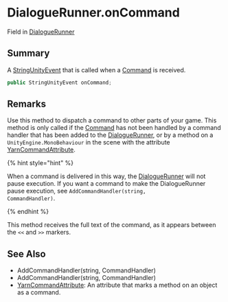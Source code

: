 # DialogueRunner.onCommand

Field in [DialogueRunner](/api/csharp/yarn.unity.dialoguerunner.md)

## Summary


A  <a href="yarn.unity.dialoguerunner.stringunityevent.md">StringUnityEvent</a>  that is called when a  <a href="yarn.command.md">Command</a>  is received.


```csharp
public StringUnityEvent onCommand;
```

## Remarks

<p>
Use this method to dispatch a command to other parts of your game.
This method is only called if the <a href="yarn.command.md">Command</a> has not been
handled by a command handler that has been added to the <a href="yarn.unity.dialoguerunner.md">DialogueRunner</a>, or by a method on a <code>UnityEngine.MonoBehaviour</code> in the scene with the attribute <a href="yarn.unity.yarncommandattribute.md">YarnCommandAttribute</a>.
</p> <p>
{% hint style="hint" %}

When a command is delivered in this way, the <a href="yarn.unity.dialoguerunner.md">DialogueRunner</a> will not pause execution. If you want a
command to make the DialogueRunner pause execution, see <code>AddCommandHandler(string, CommandHandler)</code>.

{% endhint %}
</p> <p>
This method receives the full text of the command, as it appears
between the <code>&lt;&lt;</code> and <code>&gt;&gt;</code> markers.
</p>

## See Also

* AddCommandHandler\(string, CommandHandler\)
* AddCommandHandler\(string, CommandHandler\)
* [YarnCommandAttribute](/api/csharp/yarn.unity.yarncommandattribute.md): An attribute that marks a method on an object as a command.

